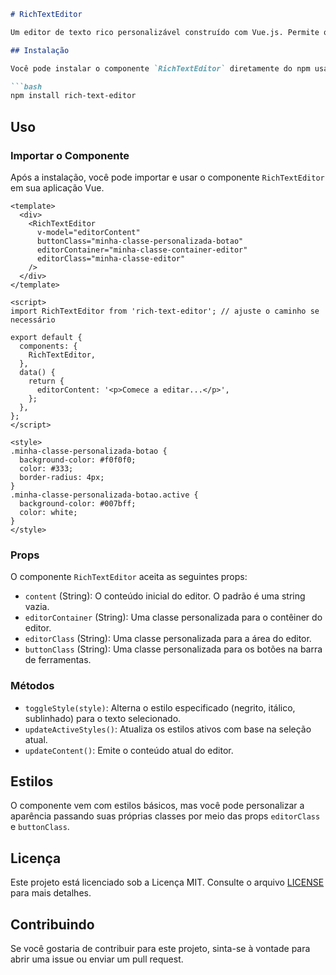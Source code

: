 ```markdown
# RichTextEditor

Um editor de texto rico personalizável construído com Vue.js. Permite que os usuários editem texto com estilos de negrito, itálico e sublinhado. Este componente é projetado para ser flexível e fácil de integrar em suas aplicações Vue.

## Instalação

Você pode instalar o componente `RichTextEditor` diretamente do npm usando o seguinte comando:

```bash
npm install rich-text-editor
```

## Uso

### Importar o Componente

Após a instalação, você pode importar e usar o componente `RichTextEditor` em sua aplicação Vue.

```vue
<template>
  <div>
    <RichTextEditor
      v-model="editorContent"
      buttonClass="minha-classe-personalizada-botao"
      editorContainer="minha-classe-container-editor"
      editorClass="minha-classe-editor"
    />
  </div>
</template>

<script>
import RichTextEditor from 'rich-text-editor'; // ajuste o caminho se necessário

export default {
  components: {
    RichTextEditor,
  },
  data() {
    return {
      editorContent: '<p>Comece a editar...</p>',
    };
  },
};
</script>

<style>
.minha-classe-personalizada-botao {
  background-color: #f0f0f0;
  color: #333;
  border-radius: 4px;
}
.minha-classe-personalizada-botao.active {
  background-color: #007bff;
  color: white;
}
</style>
```

### Props

O componente `RichTextEditor` aceita as seguintes props:

- `content` (String): O conteúdo inicial do editor. O padrão é uma string vazia.
- `editorContainer` (String): Uma classe personalizada para o contêiner do editor.
- `editorClass` (String): Uma classe personalizada para a área do editor.
- `buttonClass` (String): Uma classe personalizada para os botões na barra de ferramentas.

### Métodos

- `toggleStyle(style)`: Alterna o estilo especificado (negrito, itálico, sublinhado) para o texto selecionado.
- `updateActiveStyles()`: Atualiza os estilos ativos com base na seleção atual.
- `updateContent()`: Emite o conteúdo atual do editor.

## Estilos

O componente vem com estilos básicos, mas você pode personalizar a aparência passando suas próprias classes por meio das props `editorClass` e `buttonClass`.

## Licença

Este projeto está licenciado sob a Licença MIT. Consulte o arquivo [LICENSE](LICENSE) para mais detalhes.

## Contribuindo

Se você gostaria de contribuir para este projeto, sinta-se à vontade para abrir uma issue ou enviar um pull request.